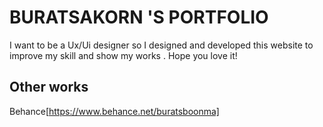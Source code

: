 # BURATSAKORN 'S PORTFOLIO

I want to be a Ux/Ui designer so I designed and
developed this website to improve my skill and
show my works . Hope you love it!

## Other works
Behance[https://www.behance.net/buratsboonma]
